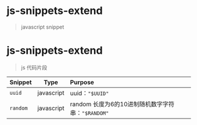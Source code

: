 # js-snippets-extend> javascript snippet# js-snippets-extend> js 代码片段| Snippet    |   Type   | Purpose       || :--------- | :------: | :------------ ||`uuid`|javascript|uuid：`"$UUID"`||`random`|javascript|random 长度为6的10进制随机数字字符串：`"$RANDOM"`|